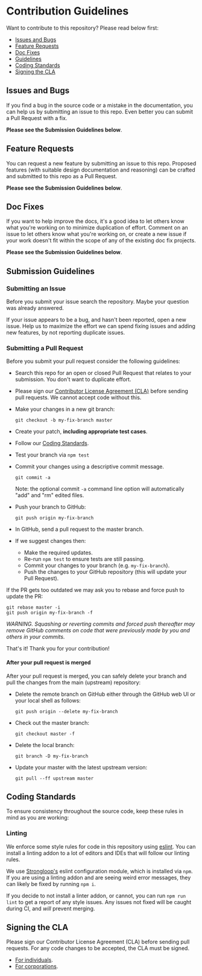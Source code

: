 # Contribution Guidelines

Want to contribute to this repository? Please read below first:

 - [Issues and Bugs](#issues-and-bugs)
 - [Feature Requests](#feature-requests)
 - [Doc Fixes](#doc-fixes)
 - [Guidelines](#submission-guidelines)
 - [Coding Standards](#coding-standards)
 - [Signing the CLA](#signing-the-cla)

## Issues and Bugs
If you find a bug in the source code or a mistake in the documentation, you can help us by
submitting an issue to this repo. Even better you can submit a Pull Request
with a fix.

**Please see the Submission Guidelines below**.

## Feature Requests
You can request a new feature by submitting an issue to this repo.  Proposed features (with suitable design documentation and reasoning) can be crafted and submitted to this repo as a Pull Request.

**Please see the Submission Guidelines below**.

## Doc Fixes
If you want to help improve the docs, it's a good idea to let others know what you're working on to
minimize duplication of effort.  Comment on an issue to let others know what you're working on, or create a new issue if your work
doesn't fit within the scope of any of the existing doc fix projects.

**Please see the Submission Guidelines below**.

## Submission Guidelines

### Submitting an Issue
Before you submit your issue search the repository.  Maybe your question was already answered.

If your issue appears to be a bug, and hasn't been reported, open a new issue.
Help us to maximize the effort we can spend fixing issues and adding new
features, by not reporting duplicate issues.

### Submitting a Pull Request
Before you submit your pull request consider the following guidelines:

* Search this repo for an open or closed Pull Request
  that relates to your submission. You don't want to duplicate effort.
* Please sign our [Contributor License Agreement (CLA)](#signing-the-cla) before sending pull
  requests. We cannot accept code without this.
* Make your changes in a new git branch:

     ```shell
     git checkout -b my-fix-branch master
     ```
* Create your patch, **including appropriate test cases**.
* Follow our [Coding Standards](#coding-standards).
* Test your branch via `npm test`
* Commit your changes using a descriptive commit message.

     ```shell
     git commit -a
     ```
  Note: the optional commit `-a` command line option will automatically "add" and "rm" edited files.
* Push your branch to GitHub:

    ```shell
    git push origin my-fix-branch
    ```

* In GitHub, send a pull request to the master branch.
* If we suggest changes then:
  * Make the required updates.
  * Re-run `npm test` to ensure tests are still passing.
  * Commit your changes to your branch (e.g. `my-fix-branch`).
  * Push the changes to your GitHub repository (this will update your Pull Request).

If the PR gets too outdated we may ask you to rebase and force push to update the PR:

```
git rebase master -i
git push origin my-fix-branch -f
```

*WARNING. Squashing or reverting commits and forced push thereafter may remove GitHub comments
on code that were previously made by you and others in your commits.*

That's it! Thank you for your contribution!

#### After your pull request is merged

After your pull request is merged, you can safely delete your branch and pull the changes
from the main (upstream) repository:

* Delete the remote branch on GitHub either through the GitHub web UI or your local shell as follows:

    ```shell
    git push origin --delete my-fix-branch
    ```

* Check out the master branch:

    ```shell
    git checkout master -f
    ```

* Delete the local branch:

    ```shell
    git branch -D my-fix-branch
    ```

* Update your master with the latest upstream version:

    ```shell
    git pull --ff upstream master
    ```

## Coding Standards
To ensure consistency throughout the source code, keep these rules in mind as you are working:

### Linting

We enforce some style rules for code in this repository using [eslint](http://eslint.org/). You can install a linting addon to a lot of editors and IDEs that will follow our linting rules.

We use [Strongloop's](https://github.com/strongloop/eslint-config-strongloop) eslint configuration module, which is installed via `npm`.  If you are using a linting addon and are seeing weird error messages, they can likely be fixed by running `npm i`.

If you decide to not install a linter addon, or cannot, you can run `npm run lint` to get a report of any style issues. Any issues not fixed will be caught during CI, and _will_ prevent merging.

## Signing the CLA

Please sign our Contributor License Agreement (CLA) before sending pull requests. For any code
changes to be accepted, the CLA must be signed.

* [For individuals](https://github.com/ibm-cloud-solutions/hubot-ibmcloud-audit/blob/master/cla-individual.pdf).
* [For corporations](https://github.com/ibm-cloud-solutions/hubot-ibmcloud-audit/blob/master/cla-corporate.pdf).
